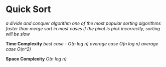# Quick Sort
*a divide and conquer algorithm*
*one of the most popular sorting algorithms*
*faster than merge sort in most cases*
*if the pivot is pick incorrectly, sorting will be slow*

**Time Complexity**
*best case - O(n log n)*
*average case O(n log n)*
*average case O(n^2)*

**Space Complexity**
*O(n log n)*